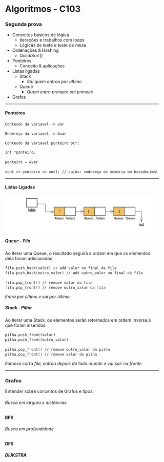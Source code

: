 <h1>Algoritmos - C103</h1>

<h3>Segunda prova</h3>

* Conceitos básicos de lógica
  * Iterações e trabalhos com loops
  * Lógicas de teste e teste de mesa
* Ordenações & Hashing
  * QuickSort()
* Ponteiros
  * Conceito & aplicações
* Listas ligadas
  * Stack
    * *Saí quem entrou por último*
  * Queue
    * *Quem entra primeiro saí primeiro*
* Grafos

---

<h4>Ponteiros</h4>

`Conteudo da variavel -> var `

`Endereço da variavel -> &var`

`Conteudo da variavel ponteiro ptr:`

```
int *ponteiro;

ponteiro = &var

cout << ponteiro << endl; // saída: endereço de memória em hexadecimal
```

---



<h4>Listas Ligadas</h4>

![1637537259645.png](image/Exp/1637537259645.png)


<h5>Queue - Fila</h5>

Ao iterar uma Queue, o resultado seguirá a ordem em que os elementos dela foram adicionados.

```
fila.push_back(valor) // add valor no final da fila
fila.push_back(outro_valor) // add outro_valor no final da fila

fila.pop_front() // remove valor da fila 
fila.pop_front() // remove outro_valor da fila
```

*Entra por último e saí por último*

<h5>Stack - Pilha</h5>

Ao iterar uma Stack, os elementos serão retornados em ordem inversa à que foram inseridos.

```
pilha.push_front(valor)
pilha.push_front(outro_valor)

pilha.pop_front() // remove outro_valor da pilha
pilha.pop_front() // remove valor da pilha
```

*Famoso corta fila, entrou depois de todo mundo e vai sair na frente*

---



<h3>Grafos</h3>

Entender sobre conceitos de Grafos e tipos.

<h6>Busca em largura e distâncias</h6>

**BFS**


<h6>Busca em profundidade</h6>

**DFS**


<h5>DIJKSTRA</h5>
